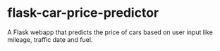 # flask-car-price-predictor
A Flask webapp that predicts the price of cars based on user input like mileage, traffic date and fuel.
